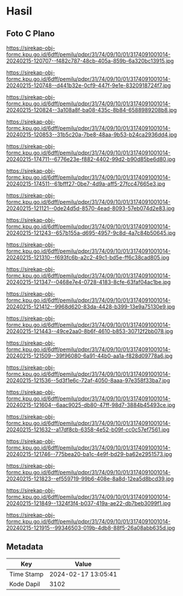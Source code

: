 # Hasil

## Foto C Plano

https://sirekap-obj-formc.kpu.go.id/6dff/pemilu/pdpr/31/74/09/10/01/3174091001014-20240215-120707--f482c787-48cb-405a-859b-6a320bc13915.jpg

https://sirekap-obj-formc.kpu.go.id/6dff/pemilu/pdpr/31/74/09/10/01/3174091001014-20240215-120748--d441b32e-0cf9-447f-9e1e-8320918724f7.jpg

https://sirekap-obj-formc.kpu.go.id/6dff/pemilu/pdpr/31/74/09/10/01/3174091001014-20240215-120824--3a108a8f-ba08-435c-8b84-6588989208b8.jpg

https://sirekap-obj-formc.kpu.go.id/6dff/pemilu/pdpr/31/74/09/10/01/3174091001014-20240215-120853--31b5c20a-7be8-48aa-9b53-b24ca2936dd4.jpg

https://sirekap-obj-formc.kpu.go.id/6dff/pemilu/pdpr/31/74/09/10/01/3174091001014-20240215-174711--6776e23e-f882-4402-99d2-b90d85be6d80.jpg

https://sirekap-obj-formc.kpu.go.id/6dff/pemilu/pdpr/31/74/09/10/01/3174091001014-20240215-174511--61bfff27-0be7-4d9a-aff5-27fcc47665e3.jpg

https://sirekap-obj-formc.kpu.go.id/6dff/pemilu/pdpr/31/74/09/10/01/3174091001014-20240215-121121--0de24d5d-8570-4ead-8093-57eb074d2e83.jpg

https://sirekap-obj-formc.kpu.go.id/6dff/pemilu/pdpr/31/74/09/10/01/3174091001014-20240215-121243--657b155a-d695-4957-9c8d-4a7c84b50645.jpg

https://sirekap-obj-formc.kpu.go.id/6dff/pemilu/pdpr/31/74/09/10/01/3174091001014-20240215-121310--f693fc6b-a2c2-49c1-bd5e-ff6c38cad805.jpg

https://sirekap-obj-formc.kpu.go.id/6dff/pemilu/pdpr/31/74/09/10/01/3174091001014-20240215-121347--0468e7e4-0728-4183-8cfe-63faf04ac1be.jpg

https://sirekap-obj-formc.kpu.go.id/6dff/pemilu/pdpr/31/74/09/10/01/3174091001014-20240215-121412--9968d620-83da-4428-b399-13e9a75130e9.jpg

https://sirekap-obj-formc.kpu.go.id/6dff/pemilu/pdpr/31/74/09/10/01/3174091001014-20240215-121443--49ce2aa0-8b6f-4610-b853-30712f2bb078.jpg

https://sirekap-obj-formc.kpu.go.id/6dff/pemilu/pdpr/31/74/09/10/01/3174091001014-20240215-121509--39f96080-6a91-44b0-aa1a-f828d09778a6.jpg

https://sirekap-obj-formc.kpu.go.id/6dff/pemilu/pdpr/31/74/09/10/01/3174091001014-20240215-121536--5d3f1e6c-72af-4050-8aaa-97e358f33ba7.jpg

https://sirekap-obj-formc.kpu.go.id/6dff/pemilu/pdpr/31/74/09/10/01/3174091001014-20240215-121604--6aac9025-db80-47ff-98d7-3884b45493ce.jpg

https://sirekap-obj-formc.kpu.go.id/6dff/pemilu/pdpr/31/74/09/10/01/3174091001014-20240215-121632--a17df8cb-6358-4e52-b09f-cc0c57ef7561.jpg

https://sirekap-obj-formc.kpu.go.id/6dff/pemilu/pdpr/31/74/09/10/01/3174091001014-20240215-121746--775bea20-ba1c-4e9f-bd29-ba62e2951573.jpg

https://sirekap-obj-formc.kpu.go.id/6dff/pemilu/pdpr/31/74/09/10/01/3174091001014-20240215-121823--ef559719-99b6-408e-8a8d-12ea5d8bcd39.jpg

https://sirekap-obj-formc.kpu.go.id/6dff/pemilu/pdpr/31/74/09/10/01/3174091001014-20240215-121849--1324f3f4-b037-419a-ae22-db7beb3099f1.jpg

https://sirekap-obj-formc.kpu.go.id/6dff/pemilu/pdpr/31/74/09/10/01/3174091001014-20240215-121915--99346503-019b-4db8-88f5-26a08abb635d.jpg


## Metadata

| Key        | Value               |
| ---------- | ------------------- |
| Time Stamp | 2024-02-17 13:05:41 |
| Kode Dapil | 3102                |



